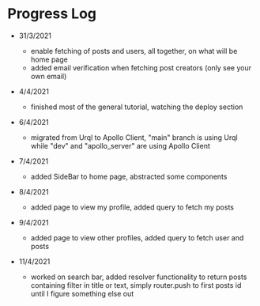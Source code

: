 # Progress Log

- 31/3/2021
  - enable fetching of posts and users, all together, on what will be home page
  - added email verification when fetching post creators (only see your own email)

- 4/4/2021
  - finished most of the general tutorial, watching the deploy section

- 6/4/2021
  - migrated from Urql to Apollo Client, "main" branch is using Urql while "dev" and "apollo_server" are using Apollo Client

- 7/4/2021
  - added SideBar to home page, abstracted some components

- 8/4/2021
  - added page to view my profile, added query to fetch my posts

- 9/4/2021
  - added page to view other profiles, added query to fetch user and posts

- 11/4/2021
  - worked on search bar, added resolver functionality to return posts containing filter in title or text, simply router.push to first posts id until I figure something else out